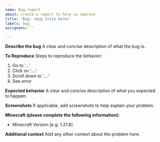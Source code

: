 ```yaml
---
name: Bug report
about: Create a report to help us improve
title: 'Bug: <bug title here>'
labels: bug
assignees: ''

---
```


**Describe the bug**
A clear and concise description of what the bug is.

**To Reproduce**
Steps to reproduce the behavior:
1. Go to '...'
2. Click on '....'
3. Scroll down to '....'
4. See error

**Expected behavior**
A clear and concise description of what you expected to happen.

**Screenshots**
If applicable, add screenshots to help explain your problem.

**Minecraft (please complete the following information):**
 - Minecraft Version [e.g. 1.21.8]

**Additional context**
Add any other context about the problem here.
